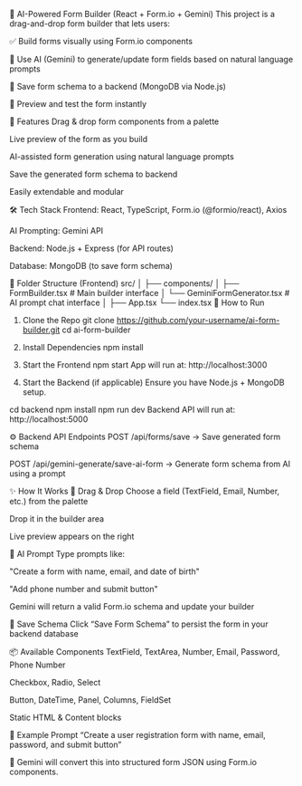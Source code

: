 🧠 AI-Powered Form Builder (React + Form.io + Gemini)
This project is a drag-and-drop form builder that lets users:

✅ Build forms visually using Form.io components

🤖 Use AI (Gemini) to generate/update form fields based on natural language prompts

💾 Save form schema to a backend (MongoDB via Node.js)

👀 Preview and test the form instantly

📸 Features
Drag & drop form components from a palette

Live preview of the form as you build

AI-assisted form generation using natural language prompts

Save the generated form schema to backend

Easily extendable and modular

🛠️ Tech Stack
Frontend: React, TypeScript, Form.io (@formio/react), Axios

AI Prompting: Gemini API

Backend: Node.js + Express (for API routes)

Database: MongoDB (to save form schema)

🧩 Folder Structure (Frontend)
src/
│
├── components/
│   ├── FormBuilder.tsx          # Main builder interface
│   └── GeminiFormGenerator.tsx  # AI prompt chat interface
│
├── App.tsx
└── index.tsx
🚀 How to Run
1. Clone the Repo
git clone https://github.com/your-username/ai-form-builder.git
cd ai-form-builder
2. Install Dependencies
npm install
3. Start the Frontend
npm start
App will run at: http://localhost:3000

4. Start the Backend (if applicable)
Ensure you have Node.js + MongoDB setup.

cd backend
npm install
npm run dev
Backend API will run at: http://localhost:5000

⚙️ Backend API Endpoints
POST /api/forms/save → Save generated form schema

POST /api/gemini-generate/save-ai-form → Generate form schema from AI using a prompt

✨ How It Works
🎯 Drag & Drop
Choose a field (TextField, Email, Number, etc.) from the palette

Drop it in the builder area

Live preview appears on the right

🤖 AI Prompt
Type prompts like:

"Create a form with name, email, and date of birth"

"Add phone number and submit button"

Gemini will return a valid Form.io schema and update your builder

💾 Save Schema
Click “Save Form Schema” to persist the form in your backend database

📦 Available Components
TextField, TextArea, Number, Email, Password, Phone Number

Checkbox, Radio, Select

Button, DateTime, Panel, Columns, FieldSet

Static HTML & Content blocks

🧪 Example Prompt
“Create a user registration form with name, email, password, and submit button”

🧠 Gemini will convert this into structured form JSON using Form.io components.
